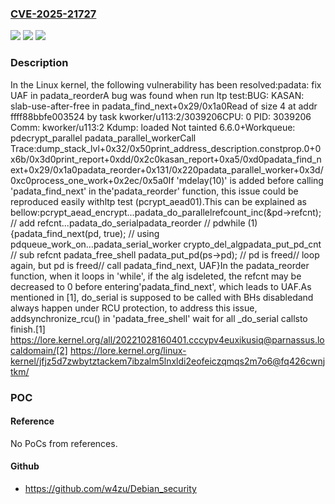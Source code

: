 ### [CVE-2025-21727](https://cve.mitre.org/cgi-bin/cvename.cgi?name=CVE-2025-21727)
![](https://img.shields.io/static/v1?label=Product&message=Linux&color=blue)
![](https://img.shields.io/static/v1?label=Version&message=b128a30409356df65f1a51cff3eb986cac8cfedc%3C%20f78170bee51469734b1a306a74fc5f777bb22ba6%20&color=brighgreen)
![](https://img.shields.io/static/v1?label=Vulnerability&message=n%2Fa&color=brighgreen)

### Description

In the Linux kernel, the following vulnerability has been resolved:padata: fix UAF in padata_reorderA bug was found when run ltp test:BUG: KASAN: slab-use-after-free in padata_find_next+0x29/0x1a0Read of size 4 at addr ffff88bbfe003524 by task kworker/u113:2/3039206CPU: 0 PID: 3039206 Comm: kworker/u113:2 Kdump: loaded Not tainted 6.6.0+Workqueue: pdecrypt_parallel padata_parallel_workerCall Trace:<TASK>dump_stack_lvl+0x32/0x50print_address_description.constprop.0+0x6b/0x3d0print_report+0xdd/0x2c0kasan_report+0xa5/0xd0padata_find_next+0x29/0x1a0padata_reorder+0x131/0x220padata_parallel_worker+0x3d/0xc0process_one_work+0x2ec/0x5a0If 'mdelay(10)' is added before calling 'padata_find_next' in the'padata_reorder' function, this issue could be reproduced easily withltp test (pcrypt_aead01).This can be explained as bellow:pcrypt_aead_encrypt...padata_do_parallelrefcount_inc(&pd->refcnt); // add refcnt...padata_do_serialpadata_reorder // pdwhile (1) {padata_find_next(pd, true); // using pdqueue_work_on...padata_serial_worker				crypto_del_algpadata_put_pd_cnt // sub refcnt						padata_free_shell						padata_put_pd(ps->pd);						// pd is freed// loop again, but pd is freed// call padata_find_next, UAF}In the padata_reorder function, when it loops in 'while', if the alg isdeleted, the refcnt may be decreased to 0 before entering'padata_find_next', which leads to UAF.As mentioned in [1], do_serial is supposed to be called with BHs disabledand always happen under RCU protection, to address this issue, addsynchronize_rcu() in 'padata_free_shell' wait for all _do_serial callsto finish.[1] https://lore.kernel.org/all/20221028160401.cccypv4euxikusiq@parnassus.localdomain/[2] https://lore.kernel.org/linux-kernel/jfjz5d7zwbytztackem7ibzalm5lnxldi2eofeiczqmqs2m7o6@fq426cwnjtkm/

### POC

#### Reference
No PoCs from references.

#### Github
- https://github.com/w4zu/Debian_security

